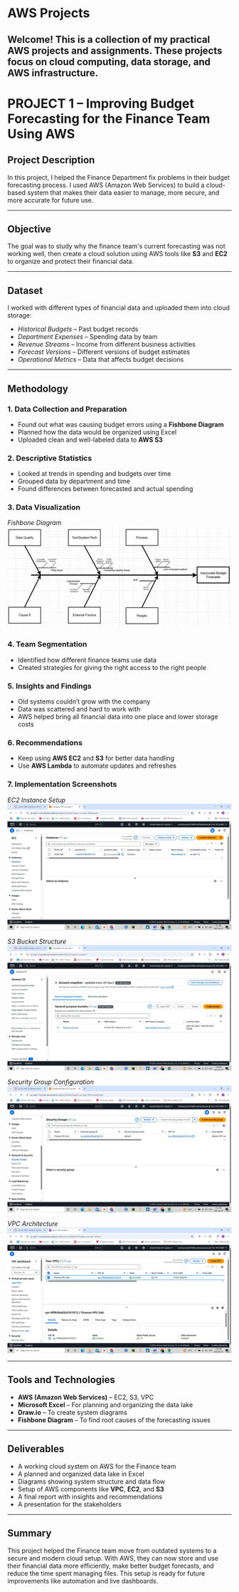 # AWS Projects

Welcome! This is a collection of my practical AWS projects and assignments. These projects focus on cloud computing, data storage, and AWS infrastructure.
---

# PROJECT 1 – Improving Budget Forecasting for the Finance Team Using AWS

## Project Description
In this project, I helped the Finance Department fix problems in their budget forecasting process. I used AWS (Amazon Web Services) to build a cloud-based system that makes their data easier to manage, more secure, and more accurate for future use.

---

## Objective
The goal was to study why the finance team's current forecasting was not working well, then create a cloud solution using AWS tools like **S3** and **EC2** to organize and protect their financial data.

---

## Dataset
I worked with different types of financial data and uploaded them into cloud storage:

- *Historical Budgets* – Past budget records  
- *Department Expenses* – Spending data by team  
- *Revenue Streams* – Income from different business activities  
- *Forecast Versions* – Different versions of budget estimates  
- *Operational Metrics* – Data that affects budget decisions  

---

## Methodology

### 1. Data Collection and Preparation
- Found out what was causing budget errors using a **Fishbone Diagram**  
- Planned how the data would be organized using Excel  
- Uploaded clean and well-labeled data to **AWS S3**

### 2. Descriptive Statistics
- Looked at trends in spending and budgets over time  
- Grouped data by department and time  
- Found differences between forecasted and actual spending  

### 3. Data Visualization

*Fishbone Diagram*  
![Fishbone Diagram](fishbone-diagram2.jpg)

### 4. Team Segmentation
- Identified how different finance teams use data  
- Created strategies for giving the right access to the right people  

### 5. Insights and Findings
- Old systems couldn’t grow with the company  
- Data was scattered and hard to work with  
- AWS helped bring all financial data into one place and lower storage costs  

### 6. Recommendations
- Keep using **AWS EC2** and **S3** for better data handling  
- Use **AWS Lambda** to automate updates and refreshes  

### 7. Implementation Screenshots

*EC2 Instance Setup*  
![EC2](EC2.jpg)

*S3 Bucket Structure*  
![S3 Bucket](S3%20Bucket.jpg)

*Security Group Configuration*  
![SEC Group](SEC%20Group.jpg)

*VPC Architecture*  
![VPC](VPC.jpg)

---

## Tools and Technologies
- **AWS (Amazon Web Services)** – EC2, S3, VPC  
- **Microsoft Excel** – For planning and organizing the data lake  
- **Draw.io** – To create system diagrams  
- **Fishbone Diagram** – To find root causes of the forecasting issues  

---

## Deliverables
- A working cloud system on AWS for the Finance team  
- A planned and organized data lake in Excel  
- Diagrams showing system structure and data flow  
- Setup of AWS components like **VPC**, **EC2**, and **S3**  
- A final report with insights and recommendations  
- A presentation for the stakeholders  

---

## Summary
This project helped the Finance team move from outdated systems to a secure and modern cloud setup. With AWS, they can now store and use their financial data more efficiently, make better budget forecasts, and reduce the time spent managing files. This setup is ready for future improvements like automation and live dashboards.
